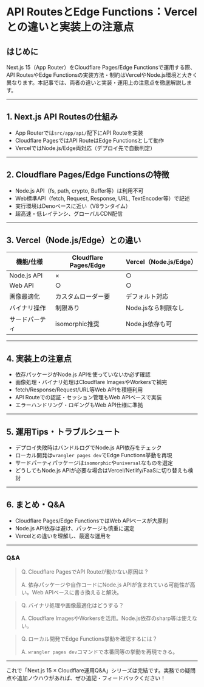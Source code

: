 # API RoutesとEdge Functions：Vercelとの違いと実装上の注意点

## はじめに
Next.js 15（App Router）をCloudflare Pages/Edge Functionsで運用する際、API RoutesやEdge Functionsの実装方法・制約はVercelやNode.js環境と大きく異なります。本記事では、両者の違いと実装・運用上の注意点を徹底解説します。

---

## 1. Next.js API Routesの仕組み

- App Routerでは`src/app/api/`配下にAPI Routeを実装
- Cloudflare PagesではAPI RouteはEdge Functionsとして動作
- VercelではNode.js/Edge両対応（デプロイ先で自動判定）

---

## 2. Cloudflare Pages/Edge Functionsの特徴

- Node.js API（fs, path, crypto, Buffer等）は利用不可
- Web標準API（fetch, Request, Response, URL, TextEncoder等）で記述
- 実行環境はDenoベースに近い（V8ランタイム）
- 超高速・低レイテンシ、グローバルCDN配信

---

## 3. Vercel（Node.js/Edge）との違い

| 機能/仕様         | Cloudflare Pages/Edge | Vercel（Node.js/Edge） |
|-------------------|-----------------------|------------------------|
| Node.js API       | ×                     | ○                      |
| Web API           | ○                     | ○                      |
| 画像最適化        | カスタムローダー要    | デフォルト対応         |
| バイナリ操作      | 制限あり              | Node.jsなら制限なし    |
| サードパーティ    | isomorphic推奨        | Node.js依存も可        |

---

## 4. 実装上の注意点

- 依存パッケージがNode.js APIを使っていないか必ず確認
- 画像処理・バイナリ処理はCloudflare ImagesやWorkersで補完
- fetch/Response/Request/URL等Web APIを積極利用
- API Routeでの認証・セッション管理もWeb APIベースで実装
- エラーハンドリング・ロギングもWeb API仕様に準拠

---

## 5. 運用Tips・トラブルシュート

- デプロイ失敗時はバンドルログでNode.js API依存をチェック
- ローカル開発は`wrangler pages dev`でEdge Functions挙動を再現
- サードパーティパッケージは`isomorphic`や`universal`なものを選定
- どうしてもNode.js APIが必要な場合はVercel/Netlify/FaaSに切り替えも検討

---

## 6. まとめ・Q&A

- Cloudflare Pages/Edge FunctionsではWeb APIベースが大原則
- Node.js API依存は避け、パッケージも慎重に選定
- Vercelとの違いを理解し、最適な運用を

---

### Q&A

> Q. Cloudflare PagesでAPI Routeが動かない原因は？
>
> A. 依存パッケージや自作コードにNode.js APIが含まれている可能性が高い。Web APIベースに書き換えると解決。

> Q. バイナリ処理や画像最適化はどうする？
>
> A. Cloudflare ImagesやWorkersを活用。Node.js依存のsharp等は使えない。

> Q. ローカル開発でEdge Functions挙動を確認するには？
>
> A. `wrangler pages dev`コマンドで本番同等の挙動を再現できる。

---

これで「Next.js 15 × Cloudflare運用Q&A」シリーズは完結です。実務での疑問点や追加ノウハウがあれば、ぜひ追記・フィードバックください！
